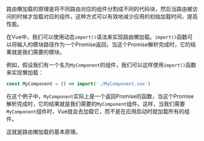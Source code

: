 路由懒加载的原理是将不同路由对应的组件分割成不同的代码块，然后当路由被访问的时候才加载对应的组件。这种方式可以有效地减少应用的初始加载时间，提高性能。

在Vue中，我们可以使用动态`import()`语法来实现路由懒加载。`import()`函数可以将输入的模块路径作为一个Promise返回，当这个Promise解析完成时，它的结果就是我们需要的模块。

例如，假设我们有一个名为`MyComponent`的组件，我们可以这样使用`import()`函数来实现懒加载：  
```js
const MyComponent = () => import('./MyComponent.vue')
```
在这个例子中，`MyComponent`实际上是一个返回Promise的函数，当这个Promise解析完成时，它的结果就是我们需要的`MyComponent`组件。这样，当我们需要`MyComponent`组件时，Vue就会去加载它，而不是在应用启动时就加载所有的组件。

这就是路由懒加载的基本原理。